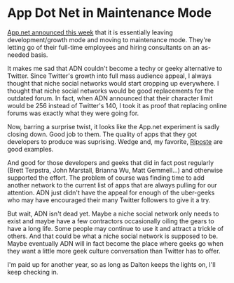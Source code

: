 # App Dot Net in Maintenance Mode

[App.net announced this week](http://blog.app.net/2014/05/06/app-net-state-of-the-union/) that it is essentially leaving development/growth mode and moving to maintenance mode. They're letting go of their full-time employees and hiring consultants on an as-needed basis.

It makes me sad that ADN couldn't become a techy or geeky alternative to Twitter. Since Twitter's growth into full mass audience appeal, I always thought that niche social networks would start cropping up everywhere. I thought that niche social networks would be good replacements for the outdated forum. In fact, when ADN announced that their character limit would be 256 instead of Twitter's 140, I took it as proof that replacing online forums was exactly what they were going for.

Now, barring a surprise twist, it looks like the App.net experiment is sadly closing down. Good job to them. The quality of apps that they got developers to produce was suprising. Wedge and, my favorite, [Riposte](http://riposteapp.net/) are good examples.

And good for those developers and geeks that did in fact post regularly (Brett Terpstra, John Marstall, Brianna Wu, Matt Gemmell...) and otherwise supported the effort. The problem of course was finding time to add another network to the current list of apps that are always pulling for our attention. ADN just didn't have the appeal for enough of the uber-geeks who may have encouraged their many Twitter followers to give it a try.

But wait, ADN isn't dead yet. Maybe a niche social network only needs to exist and maybe have a few contractors occasionally oiling the gears to have a long life. Some people may continue to use it and attract a trickle of others. And that could be what a niche social network is supposed to be. Maybe eventually ADN will in fact become the place where geeks go when they want a little more geek culture conversation than Twitter has to offer.

I'm paid up for another year, so as long as Dalton keeps the lights on, I'll keep checking in.
